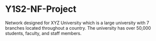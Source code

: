 # Y1S2-NF-Project
Network designed for XYZ University which is a large university with 7 branches located throughout a country. The university has over 50,000 students, faculty, and staff members.

